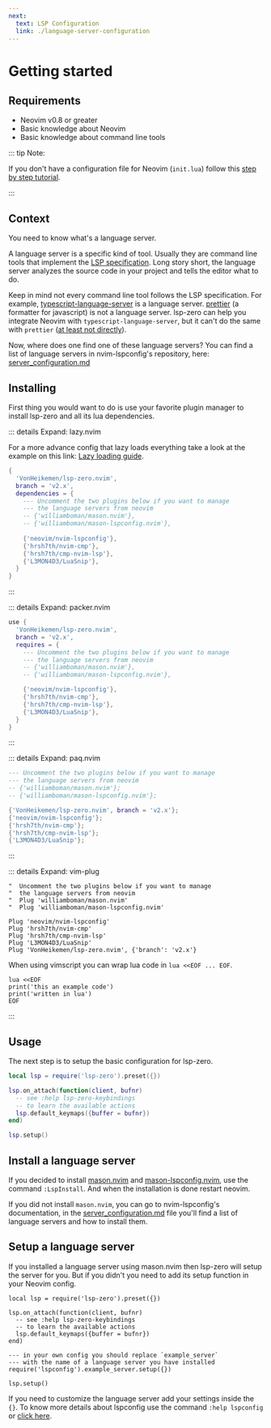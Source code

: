 ```yaml
---
next:
  text: LSP Configuration
  link: ./language-server-configuration
---
```


# Getting started

## Requirements

* Neovim v0.8 or greater
* Basic knowledge about Neovim
* Basic knowledge about command line tools

::: tip Note:

If you don't have a configuration file for Neovim (`init.lua`) follow this [step by step tutorial](./tutorial).

:::

## Context

You need to know what's a language server.

A language server is a specific kind of tool. Usually they are command line tools that implement the [LSP specification](https://microsoft.github.io/language-server-protocol/). Long story short, the language server analyzes the source code in your project and tells the editor what to do.

Keep in mind not every command line tool follows the LSP specification. For example, [typescript-language-server](https://github.com/typescript-language-server/typescript-language-server) is a language server. [prettier](https://prettier.io/) (a formatter for javascript) is not a language server. lsp-zero can help you integrate Neovim with `typescript-language-server`, but it can't do the same with `prettier` ([at least not directly](./language-server-configuration#how-to-format-file-using-tool)).

Now, where does one find one of these language servers? You can find a list of language servers in nvim-lspconfig's repository, here: [server_configuration.md](https://github.com/neovim/nvim-lspconfig/blob/master/doc/server_configurations.md)

## Installing

First thing you would want to do is use your favorite plugin manager to install lsp-zero and all its lua dependencies.

::: details Expand: lazy.nvim

For a more advance config that lazy loads everything take a look at the example on this link: [Lazy loading guide](./guide/lazy-loading-with-lazy-nvim).

```lua
{
  'VonHeikemen/lsp-zero.nvim',
  branch = 'v2.x',
  dependencies = {
    --- Uncomment the two plugins below if you want to manage
    --- the language servers from neovim
    -- {'williamboman/mason.nvim'},
    -- {'williamboman/mason-lspconfig.nvim'},
    
    {'neovim/nvim-lspconfig'},
    {'hrsh7th/nvim-cmp'},
    {'hrsh7th/cmp-nvim-lsp'},
    {'L3MON4D3/LuaSnip'},
  }
}
```

:::

::: details Expand: packer.nvim

```lua
use {
  'VonHeikemen/lsp-zero.nvim',
  branch = 'v2.x',
  requires = {
    --- Uncomment the two plugins below if you want to manage
    --- the language servers from neovim
    -- {'williamboman/mason.nvim'},
    -- {'williamboman/mason-lspconfig.nvim'},

    {'neovim/nvim-lspconfig'},
    {'hrsh7th/nvim-cmp'},
    {'hrsh7th/cmp-nvim-lsp'},
    {'L3MON4D3/LuaSnip'},
  }
}
```

:::

::: details Expand: paq.nvim

```lua
--- Uncomment the two plugins below if you want to manage
--- the language servers from neovim
-- {'williamboman/mason.nvim'};
-- {'williamboman/mason-lspconfig.nvim'};

{'VonHeikemen/lsp-zero.nvim', branch = 'v2.x'};
{'neovim/nvim-lspconfig'};
{'hrsh7th/nvim-cmp'};
{'hrsh7th/cmp-nvim-lsp'};
{'L3MON4D3/LuaSnip'};
```

:::

::: details Expand: vim-plug

```vim
"  Uncomment the two plugins below if you want to manage 
"  the language servers from neovim
"  Plug 'williamboman/mason.nvim'
"  Plug 'williamboman/mason-lspconfig.nvim'

Plug 'neovim/nvim-lspconfig'
Plug 'hrsh7th/nvim-cmp'
Plug 'hrsh7th/cmp-nvim-lsp'
Plug 'L3MON4D3/LuaSnip'
Plug 'VonHeikemen/lsp-zero.nvim', {'branch': 'v2.x'}
```

When using vimscript you can wrap lua code in `lua <<EOF ... EOF`.

```vim
lua <<EOF
print('this an example code')
print('written in lua')
EOF
```

:::

## Usage

The next step is to setup the basic configuration for lsp-zero.

```lua
local lsp = require('lsp-zero').preset({})

lsp.on_attach(function(client, bufnr)
  -- see :help lsp-zero-keybindings
  -- to learn the available actions
  lsp.default_keymaps({buffer = bufnr})
end)

lsp.setup()
```

## Install a language server

If you decided to install [mason.nvim](https://github.com/williamboman/mason.nvim) and [mason-lspconfig.nvim](https://github.com/williamboman/mason-lspconfig.nvim), use the command `:LspInstall`. And when the installation is done restart neovim.

If you did not install `mason.nvim`, you can go to nvim-lspconfig's documentation, in the [server_configuration.md](https://github.com/neovim/nvim-lspconfig/blob/master/doc/server_configurations.md) file you'll find a list of language servers and how to install them.

## Setup a language server

If you installed a language server using mason.nvim then lsp-zero will setup the server for you. But if you didn't you need to add its setup function in your Neovim config.

```lua{11}
local lsp = require('lsp-zero').preset({})

lsp.on_attach(function(client, bufnr)
  -- see :help lsp-zero-keybindings
  -- to learn the available actions
  lsp.default_keymaps({buffer = bufnr})
end)

--- in your own config you should replace `example_server`
--- with the name of a language server you have installed
require('lspconfig').example_server.setup({})

lsp.setup()
```

If you need to customize the language server add your settings inside the `{}`. To know more details about lspconfig use the command `:help lspconfig` or [click here](https://github.com/neovim/nvim-lspconfig/blob/8917d2c830e04bf944a699b8c41f097621283828/doc/lspconfig.txt#L46).

